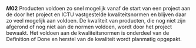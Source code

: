 <!-- begin: measure composite=true -->
**$M02$**
Producten voldoen zo snel mogelijk vanaf de start van een project aan de door het project en ICTU vastgestelde kwaliteitsnormen en blijven daar zo veel mogelijk aan voldoen. De kwaliteit van producten, die nog niet zijn afgerond of nog niet aan de normen voldoen, wordt door het project bewaakt. Het voldoen aan de kwaliteitsnormen is onderdeel van de Definition of Done en herstel van de kwaliteit wordt planmatig opgepakt.
<!-- end: measure -->
